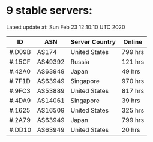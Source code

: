 # 9 stable servers:

Latest update at: Sun Feb 23 12:10:10 UTC 2020

| ID | ASN | Server Country | Online |
| -- | --- | -------------- | ------ |
| #.D09B | AS174 | United States | 799 hrs |
| #.15CF | AS49392 | Russia | 121 hrs |
| #.42A0 | AS63949 | Japan | 49 hrs |
| #.7F1D | AS63949 | Singapore | 970 hrs |
| #.9FC3 | AS53889 | United States | 817 hrs |
| #.4DA9 | AS14061 | Singapore | 39 hrs |
| #.1625 | AS16509 | United States | 325 hrs |
| #.2A79 | AS63949 | Japan | 799 hrs |
| #.DD10 | AS63949 | United States | 20 hrs |

